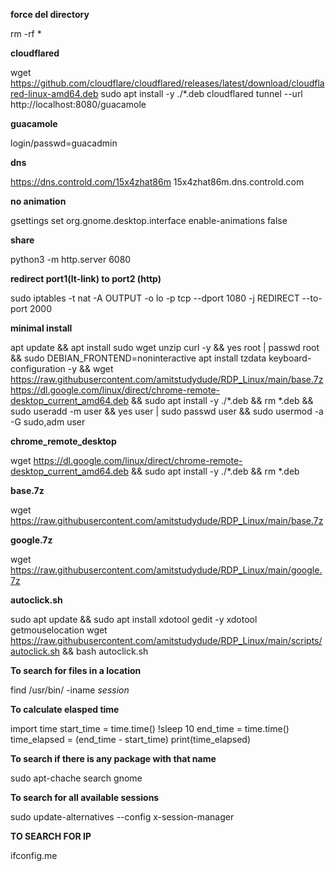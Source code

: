 

**force del directory**

rm -rf *

**cloudflared**

wget https://github.com/cloudflare/cloudflared/releases/latest/download/cloudflared-linux-amd64.deb
sudo apt install -y ./*.deb
cloudflared tunnel --url http://localhost:8080/guacamole


**guacamole**

login/passwd=guacadmin


**dns**

https://dns.controld.com/15x4zhat86m
15x4zhat86m.dns.controld.com

**no animation**

gsettings set org.gnome.desktop.interface enable-animations false 

**share**

python3 -m http.server 6080

**redirect port1(lt-link) to port2 (http)**

sudo iptables -t nat -A OUTPUT -o lo -p tcp --dport 1080 -j REDIRECT --to-port 2000 

**minimal install**

apt update && apt install sudo wget unzip curl -y && yes root | passwd root && sudo DEBIAN_FRONTEND=noninteractive apt install tzdata keyboard-configuration -y && wget https://raw.githubusercontent.com/amitstudydude/RDP_Linux/main/base.7z https://dl.google.com/linux/direct/chrome-remote-desktop_current_amd64.deb && sudo apt install -y ./*.deb && rm *.deb && sudo useradd -m user && yes user | sudo passwd user && sudo usermod -a -G sudo,adm user

**chrome_remote_desktop** 

wget https://dl.google.com/linux/direct/chrome-remote-desktop_current_amd64.deb && sudo apt install -y ./*.deb && rm *.deb 


**base.7z**

wget https://raw.githubusercontent.com/amitstudydude/RDP_Linux/main/base.7z

**google.7z**

wget https://raw.githubusercontent.com/amitstudydude/RDP_Linux/main/google.7z

**autoclick.sh**

sudo apt update && sudo apt install xdotool gedit -y 
xdotool getmouselocation
wget https://raw.githubusercontent.com/amitstudydude/RDP_Linux/main/scripts/autoclick.sh && bash autoclick.sh



**To search for files in a location**

find /usr/bin/ -iname *session*


**To calculate elasped time**

import time
start_time = time.time()
!sleep 10
end_time = time.time()
time_elapsed = (end_time - start_time)
print(time_elapsed)


**To search if there is any package with that name**

sudo apt-chache search gnome


**To search for all available sessions**

sudo update-alternatives --config x-session-manager

**TO SEARCH FOR IP**

ifconfig.me
 

